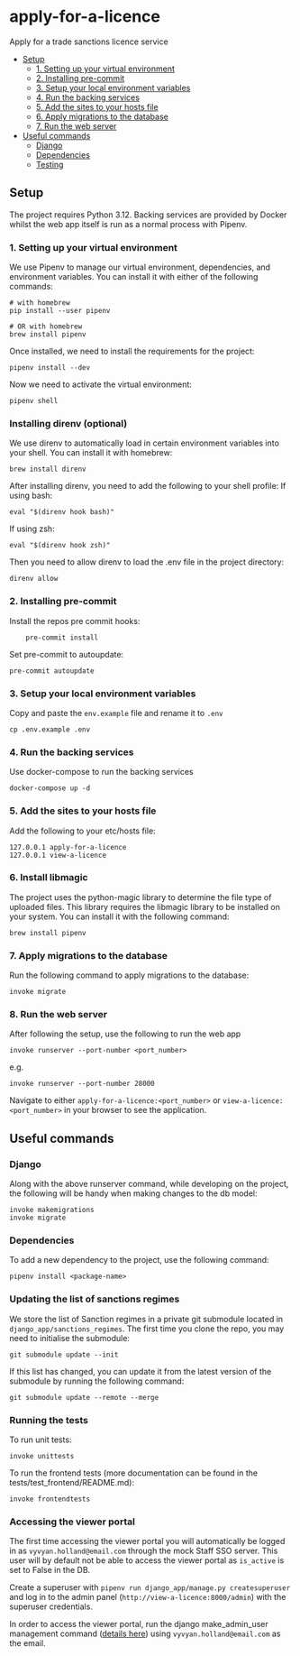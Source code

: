 # apply-for-a-licence
Apply for a trade sanctions licence service

* [Setup](#setup)
  + [1. Setting up your virtual environment](#1-setting-up-your-virtual-environment)
  + [2. Installing pre-commit](#2-installing-pre-commit)
  + [3. Setup your local environment variables](#3-setup-your-local-environment-variables)
  + [4. Run the backing services](#4-run-the-backing-services)
  + [5. Add the sites to your hosts file](#5-add-the-sites-to-your-hosts-file)
  + [6. Apply migrations to the database](#6-apply-migrations-to-the-database)
  + [7. Run the web server](#7-run-the-web-server)
* [Useful commands](#useful-commands)
  + [Django](#django)
  + [Dependencies](#dependencies)
  + [Testing](#running-the-tests)


## Setup
The project requires Python 3.12. Backing services are provided by Docker whilst the web app itself is run as a normal process with Pipenv.

### 1. Setting up your virtual environment
We use Pipenv to manage our virtual environment, dependencies, and environment variables. You can install it with either of the following commands:
```
# with homebrew
pip install --user pipenv

# OR with homebrew
brew install pipenv
```
Once installed, we need to install the requirements for the project:
```
pipenv install --dev
```
Now we need to activate the virtual environment:
```
pipenv shell
```

### Installing direnv (optional)
We use direnv to automatically load in certain environment variables into your shell. You can install it with homebrew:
```
brew install direnv
```

After installing direnv, you need to add the following to your shell profile:
If using bash:
```
eval "$(direnv hook bash)"
```
If using zsh:
```
eval "$(direnv hook zsh)"
```

Then you need to allow direnv to load the .env file in the project directory:
```
direnv allow
```

### 2. Installing pre-commit
Install the repos pre commit hooks:
```
    pre-commit install
```
Set pre-commit to autoupdate:
```
pre-commit autoupdate
```


### 3. Setup your local environment variables
Copy and paste the `env.example` file and rename it to `.env`
```
cp .env.example .env
```

### 4. Run the backing services
Use docker-compose to run the backing services
```
docker-compose up -d
```

### 5. Add the sites to your hosts file
Add the following to your etc/hosts file:
```
127.0.0.1 apply-for-a-licence
127.0.0.1 view-a-licence
```

### 6. Install libmagic
The project uses the python-magic library to determine the file type of uploaded files. This library requires the libmagic library to be installed on your system. You can install it with the following command:
```
brew install pipenv
```


### 7. Apply migrations to the database
Run the following command to apply migrations to the database:
```
invoke migrate
```

### 8. Run the web server
After following the setup, use the following to run the web app

```
invoke runserver --port-number <port_number>
```

e.g.
```
invoke runserver --port-number 28000
```

Navigate to either `apply-for-a-licence:<port_number>` or `view-a-licence:<port_number>` in your browser to see the application.

## Useful commands
### Django
Along with the above runserver command, while developing on the project,
the following will be handy when making changes to the db model:
```
invoke makemigrations
invoke migrate
```

### Dependencies
To add a new dependency to the project, use the following command:
```
pipenv install <package-name>
```

### Updating the list of sanctions regimes
We store the list of Sanction regimes in a private git submodule located in `django_app/sanctions_regimes`.
The first time you clone the repo, you may need to initialise the submodule:
```
git submodule update --init
```
If this list has changed, you can update it from the latest version of the submodule by running the following command:
```
git submodule update --remote --merge
```

### Running the tests
To run unit tests:
```
invoke unittests
```

To run the frontend tests (more documentation can be found in the tests/test_frontend/README.md):
```
invoke frontendtests
```

### Accessing the viewer portal

The first time accessing the viewer portal you will automatically be logged in as `vyvyan.holland@email.com` through the
mock Staff SSO server. This user will by default not be able to access the viewer portal as `is_active` is set to False in the DB.

Create a superuser with `pipenv run django_app/manage.py createsuperuser` and log in to the admin panel (`http://view-a-licence:8000/admin`) with the superuser credentials.

In order to access the viewer portal, run the django make_admin_user management command ([details here](https://uktrade.atlassian.net/wiki/spaces/TS1/pages/4664950873/Admin+user+for+viewer+portal)) using `vyvyan.holland@email.com` as the email.
